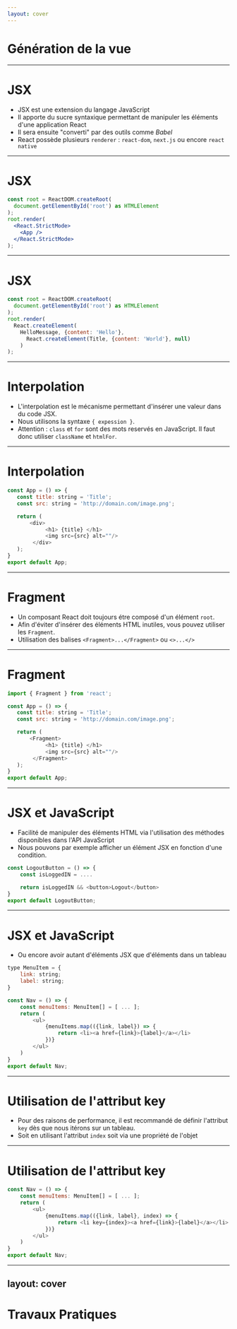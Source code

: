 ```yaml
---
layout: cover
---
```


# Génération de la vue

---

# JSX

* JSX est une extension du langage JavaScript
* Il apporte du sucre syntaxique permettant de manipuler les éléments d'une application React
* Il sera ensuite "converti" par des outils comme *Babel*
* React possède plusieurs `renderer` : `react-dom`, `next.js` ou encore `react native`

---

# JSX

```jsx
const root = ReactDOM.createRoot(
  document.getElementById('root') as HTMLElement
);
root.render(
  <React.StrictMode>
    <App />
  </React.StrictMode>
);
```

---

# JSX

```jsx
const root = ReactDOM.createRoot(
  document.getElementById('root') as HTMLElement
);
root.render(
  React.createElement(
    HelloMessage, {content: 'Hello'},
      React.createElement(Title, {content: 'World'}, null)
    )
);
```

---

# Interpolation

* L'interpolation est le mécanisme permettant d'insérer une valeur dans du code JSX.
* Nous utilisons la syntaxe `{ expession }`.
* Attention : `class` et `for` sont des mots reservés en JavaScript. Il faut donc utiliser `className` et `htmlFor`.

---

# Interpolation

```javascript
const App = () => {
   const title: string = 'Title';
   const src: string = 'http://domain.com/image.png';

   return (
       <div>
            <h1> {title} </h1>
            <img src={src} alt=""/>
        </div>
   );
}
export default App;
```

---

# Fragment

* Un composant React doit toujours étre composé d'un élément `root`.
* Afin d'éviter d'insérer des éléments HTML inutiles, vous pouvez utiliser les `Fragment`.
* Utilisation des balises `<Fragment>...</Fragment>` ou `<>...</>`

---

# Fragment

```javascript
import { Fragment } from 'react';

const App = () => {
   const title: string = 'Title';
   const src: string = 'http://domain.com/image.png';

   return (
       <Fragment>
            <h1> {title} </h1>
            <img src={src} alt=""/>
        </Fragment>
   );
}
export default App;
```

---

# JSX et JavaScript

* Facilité de manipuler des éléments HTML via l'utilisation des méthodes disponibles dans l'API JavaScript
* Nous pouvons par exemple afficher un élément JSX en fonction d'une condition.

```javascript
const LogoutButton = () => {
    const isLoggedIN = ....

    return isLoggedIN && <button>Logout</button>
}
export default LogoutButton;
```

---

# JSX et JavaScript

* Ou encore avoir autant d'éléments JSX que d'éléments dans un tableau

```javascript
type MenuItem = {
    link: string;
    label: string;
}

const Nav = () => {
    const menuItems: MenuItem[] = [ ... ];
    return (
        <ul>
            {menuItems.map(({link, label}) => {
                return <li><a href={link}>{label}</a></li>
            })}
        </ul>
    )
}
export default Nav;
```

---

# Utilisation de l'attribut key

* Pour des raisons de performance, il est recommandé de définir l'attribut `key` dès que nous itérons sur un tableau.
* Soit en utilisant l'attribut `index` soit via une propriété de l'objet

---

# Utilisation de l'attribut key

```javascript
const Nav = () => {
    const menuItems: MenuItem[] = [ ... ];
    return (
        <ul>
            {menuItems.map(({link, label}, index) => {
                return <li key={index}><a href={link}>{label}</a></li>
            })}
        </ul>
    )
}
export default Nav;
```

---
layout: cover
---

# Travaux Pratiques

